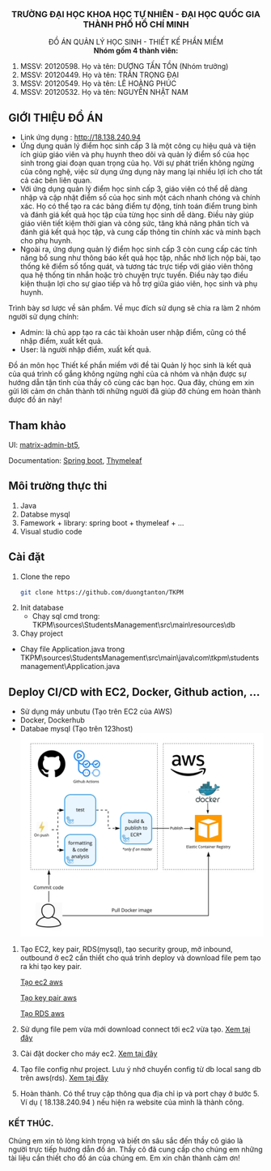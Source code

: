 <!-- PROJECT LOGO -->
<br />
<div align="center">
  <h3 align="center">TRƯỜNG ĐẠI HỌC KHOA HỌC TỰ NHIÊN - ĐẠI HỌC QUỐC GIA THÀNH PHỐ HỒ CHÍ MINH</h3>

  <p align="center">
    ĐỒ ÁN QUẢN LÝ HỌC SINH - THIẾT KẾ PHẦN MIỀM
    <br />
   <strong>Nhóm gồm 4 thành viên: </strong>
    <br />
    <ol  style="text-align:left">
    <li>
     MSSV: 20120598. Họ và tên: DƯƠNG TẤN TỒN (Nhóm trưởng)
    </li>
    <li>
     MSSV: 20120449. Họ và tên: TRẦN TRỌNG ĐẠI
    </li>
    <li>
     MSSV: 20120549. Họ và tên: LÊ HOÀNG PHÚC
    </li>
    <li>
     MSSV: 20120532. Họ và tên: NGUYỄN NHẬT NAM
    </li>
    </ol>
  </p>
</div>


## GIỚI THIỆU ĐỒ ÁN
- Link ứng dụng : http://18.138.240.94 
- Ứng dụng quản lý điểm học sinh cấp 3 là một công cụ hiệu quả và tiện ích giúp giáo viên và phụ huynh theo dõi và quản lý điểm số của học sinh trong giai đoạn quan trọng của họ. Với sự phát triển không ngừng của công nghệ, việc sử dụng ứng dụng này mang lại nhiều lợi ích cho tất cả các bên liên quan. <br/>
- Với ứng dụng quản lý điểm học sinh cấp 3, giáo viên có thể dễ dàng nhập và cập nhật điểm số của học sinh một cách nhanh chóng và chính xác. Họ có thể tạo ra các bảng điểm tự động, tính toán điểm trung bình và đánh giá kết quả học tập của từng học sinh dễ dàng. Điều này giúp giáo viên tiết kiệm thời gian và công sức, tăng khả năng phân tích và đánh giá kết quả học tập, và cung cấp thông tin chính xác và minh bạch cho phụ huynh. <br/>
- Ngoài ra, ứng dụng quản lý điểm học sinh cấp 3 còn cung cấp các tính năng bổ sung như thông báo kết quả học tập, nhắc nhở lịch nộp bài, tạo thống kê điểm số tổng quát, và tương tác trực tiếp với giáo viên thông qua hệ thống tin nhắn hoặc trò chuyện trực tuyến. Điều này tạo điều kiện thuận lợi cho sự giao tiếp và hỗ trợ giữa giáo viên, học sinh và phụ huynh.


Trình bày sơ lược về sản phẩm. Về mục đích sử dụng sẽ chia ra làm 2 nhóm người sử dụng chính:

-	Admin: là chủ app tạo ra các tài khoản user nhập điểm, cũng có thể nhập điểm, xuất kết quả. 
-	User: là người nhập điểm, xuất kết quả.

Đồ án môn học Thiết kế phần miềm với đề tài Quản lý học sinh là kết quả của quá trình cố gắng không ngừng nghỉ của cả nhóm và nhận được sự hướng dẫn tận tình của thầy cô  cùng các bạn học. Qua đây, chúng em xin gửi lời cảm ơn chân thành tới những người đã giúp đỡ chúng  em hoàn thành được đồ án này!

## Tham khảo 
UI: [matrix-admin-bt5](https://github.com/wrappixel/matrix-admin-bt5),

Documentation: [Spring boot](https://spring.io/projects/spring-boot), [Thymeleaf](http://thymeleaf.org)


## Môi trường thực thi 
1. Java
2. Databse mysql
3. Famework + library: spring boot + thymeleaf + ... 
4. Visual studio code
 
## Cài đặt
1. Clone the repo
   ```sh
   git clone https://github.com/duongtanton/TKPM 
   ```
2. Init database
   - Chạy sql cmd trong: TKPM\sources\StudentsManagement\src\main\resources\db
3. Chạy project
 - Chạy file Application.java trong TKPM\sources\StudentsManagement\src\main\java\com\tkpm\studentsmanagement\Application.java
## Deploy CI/CD with EC2, Docker, Github action, ...
- Sử dụng máy unbutu (Tạo trên EC2 của AWS)
- Docker, Dockerhub
- Databae mysql (Tạo trên 123host)
![alt text](./flow.jpeg)

1. Tạo EC2, key pair, RDS(mysql), tạo security group, mở inbound, outbound ở ec2 cần thiết cho quá trình deploy và download file pem tạo ra khi tạo key pair.

    [Tạo ec2 aws](https://aws.amazon.com/premiumsupport/knowledge-center/free-tier-windows-instance) 
    
    [Tạo key pair aws](https://docs.aws.amazon.com/AWSEC2/latest/UserGuide/create-key-pairs.html) 
    
    [Tạo RDS aws](https://docs.aws.amazon.com/AmazonRDS/latest/UserGuide/USER_CreateDBInstance.html) 

2. Sử dụng file pem vừa mới download connect tới ec2 vừa tạo. [Xem tại đây](https://docs.aws.amazon.com/AWSEC2/latest/UserGuide/AccessingInstancesLinux.html)

3. Cài đặt docker cho máy ec2. [Xem tại đây](https://azdigi.com/blog/linux-server/tools/huonng-dan-cai-dat-docker-tren-ubuntu-22-04/)

4. Tạo file config như project. Lưu ý nhớ chuyển config từ db local sang db trên aws(rds). [Xem tại đây](https://docs.aws.amazon.com/AmazonRDS/latest/UserGuide/CHAP_RDS_Configuring.html)

7. Hoàn thành. Có thể truy cập thông qua địa chỉ ip và port chạy ở bước 5. Ví dụ ( 18.138.240.94 ) nếu hiện ra website của mình là thành công.

### KẾT THÚC.
Chúng em xin tỏ lòng kính trọng và biết ơn sâu sắc đến thầy cô giáo là người trực tiếp hướng dẫn đồ án. Thầy cô đã cung cấp cho chúng em những tài liệu cần thiết cho đồ án của chúng em. 
Em xin chân thành cảm ơn! 

<br/>

